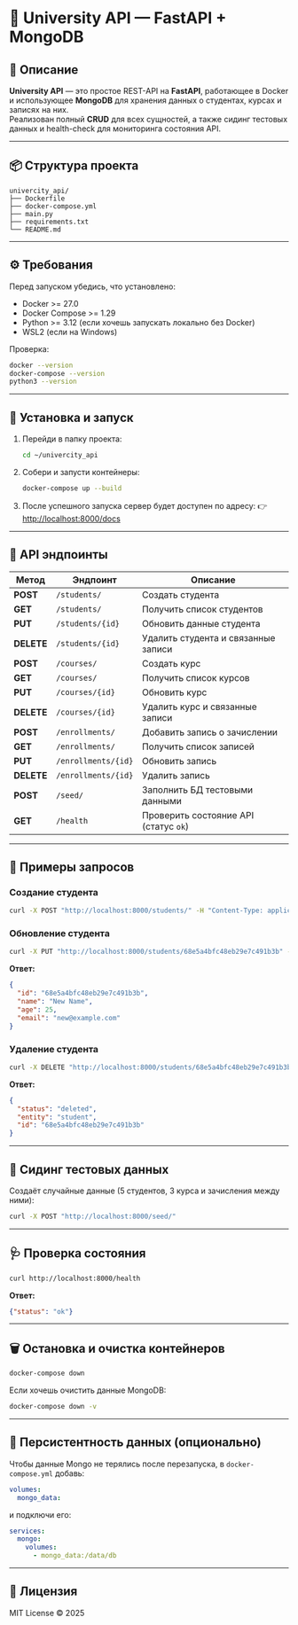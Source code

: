 # 📘 University API — FastAPI + MongoDB

## 🚀 Описание
**University API** — это простое REST-API на **FastAPI**, работающее в Docker и использующее **MongoDB** для хранения данных о студентах, курсах и записях на них.  
Реализован полный **CRUD** для всех сущностей, а также сидинг тестовых данных и health-check для мониторинга состояния API.

---

## 📦 Структура проекта
```
univercity_api/
├── Dockerfile
├── docker-compose.yml
├── main.py
├── requirements.txt
└── README.md
```

---

## ⚙️ Требования
Перед запуском убедись, что установлено:
- Docker >= 27.0
- Docker Compose >= 1.29
- Python >= 3.12 (если хочешь запускать локально без Docker)
- WSL2 (если на Windows)

Проверка:
```bash
docker --version
docker-compose --version
python3 --version
```

---

## 🧩 Установка и запуск
1. Перейди в папку проекта:
   ```bash
   cd ~/univercity_api
   ```

2. Собери и запусти контейнеры:
   ```bash
   docker-compose up --build
   ```

3. После успешного запуска сервер будет доступен по адресу:
   👉 [http://localhost:8000/docs](http://localhost:8000/docs)

---

## 🧠 API эндпоинты

| Метод | Эндпоинт | Описание |
|-------|-----------|-----------|
| **POST** | `/students/` | Создать студента |
| **GET** | `/students/` | Получить список студентов |
| **PUT** | `/students/{id}` | Обновить данные студента |
| **DELETE** | `/students/{id}` | Удалить студента и связанные записи |
| **POST** | `/courses/` | Создать курс |
| **GET** | `/courses/` | Получить список курсов |
| **PUT** | `/courses/{id}` | Обновить курс |
| **DELETE** | `/courses/{id}` | Удалить курс и связанные записи |
| **POST** | `/enrollments/` | Добавить запись о зачислении |
| **GET** | `/enrollments/` | Получить список записей |
| **PUT** | `/enrollments/{id}` | Обновить запись |
| **DELETE** | `/enrollments/{id}` | Удалить запись |
| **POST** | `/seed/` | Заполнить БД тестовыми данными |
| **GET** | `/health` | Проверить состояние API (статус `ok`) |

---

## 🔄 Примеры запросов

### Создание студента
```bash
curl -X POST "http://localhost:8000/students/" -H "Content-Type: application/json" -d '{"name": "Alice", "age": 21, "email": "alice@example.com"}'
```

### Обновление студента
```bash
curl -X PUT "http://localhost:8000/students/68e5a4bfc48eb29e7c491b3b" -H "Content-Type: application/json" -d '{"name": "New Name", "age": 25, "email": "new@example.com"}'
```

**Ответ:**
```json
{
  "id": "68e5a4bfc48eb29e7c491b3b",
  "name": "New Name",
  "age": 25,
  "email": "new@example.com"
}
```

### Удаление студента
```bash
curl -X DELETE "http://localhost:8000/students/68e5a4bfc48eb29e7c491b3b"
```

**Ответ:**
```json
{
  "status": "deleted",
  "entity": "student",
  "id": "68e5a4bfc48eb29e7c491b3b"
}
```

---

## 🧪 Сидинг тестовых данных
Создаёт случайные данные (5 студентов, 3 курса и зачисления между ними):
```bash
curl -X POST "http://localhost:8000/seed/"
```

---

## 🩺 Проверка состояния
```bash
curl http://localhost:8000/health
```
**Ответ:**
```json
{"status": "ok"}
```
---

## 🗑️ Остановка и очистка контейнеров
```bash
docker-compose down
```

Если хочешь очистить данные MongoDB:
```bash
docker-compose down -v
```

---

## 💾 Персистентность данных (опционально)
Чтобы данные Mongo не терялись после перезапуска, в `docker-compose.yml` добавь:
```yaml
volumes:
  mongo_data:
```

и подключи его:
```yaml
services:
  mongo:
    volumes:
      - mongo_data:/data/db
```

---

## 📜 Лицензия
MIT License © 2025
